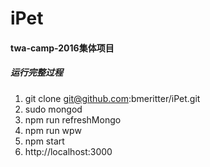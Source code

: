 # iPet

#### twa-camp-2016集体项目

##### 运行完整过程
1. git clone git@github.com:bmeritter/iPet.git
2. sudo mongod
3. npm run refreshMongo
4. npm run wpw
5. npm start
6. http://localhost:3000


